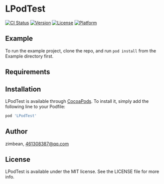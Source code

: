# LPodTest

[![CI Status](https://img.shields.io/travis/zimbean/LPodTest.svg?style=flat)](https://travis-ci.org/zimbean/LPodTest)
[![Version](https://img.shields.io/cocoapods/v/LPodTest.svg?style=flat)](https://cocoapods.org/pods/LPodTest)
[![License](https://img.shields.io/cocoapods/l/LPodTest.svg?style=flat)](https://cocoapods.org/pods/LPodTest)
[![Platform](https://img.shields.io/cocoapods/p/LPodTest.svg?style=flat)](https://cocoapods.org/pods/LPodTest)

## Example

To run the example project, clone the repo, and run `pod install` from the Example directory first.

## Requirements

## Installation

LPodTest is available through [CocoaPods](https://cocoapods.org). To install
it, simply add the following line to your Podfile:

```ruby
pod 'LPodTest'
```

## Author

zimbean, 461308387@qq.com

## License

LPodTest is available under the MIT license. See the LICENSE file for more info.
